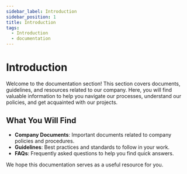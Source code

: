```yaml
---
sidebar_label: Introduction
sidebar_position: 1
title: Introduction
tags:
  - Introduction
  - documentation
---
```


# Introduction

Welcome to the documentation section! This section covers documents, guidelines, and resources related to our company. Here, you will find valuable information to help you navigate our processes, understand our policies, and get acquainted with our projects.

## What You Will Find

- **Company Documents**: Important documents related to company policies and procedures.
- **Guidelines**: Best practices and standards to follow in your work.
- **FAQs**: Frequently asked questions to help you find quick answers.

We hope this documentation serves as a useful resource for you.
